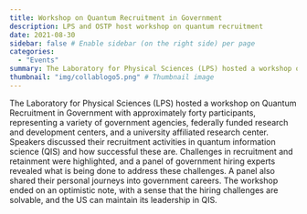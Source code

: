 ```yaml
---
title: Workshop on Quantum Recruitment in Government
description: LPS and OSTP host workshop on quantum recruitment
date: 2021-08-30
sidebar: false # Enable sidebar (on the right side) per page
categories:
  - "Events"
summary: The Laboratory for Physical Sciences (LPS) hosted a workshop on Quantum Recruitment in Government with approximately forty participants, representing a variety of government agencies, federally funded research and development centers, and a university affiliated research center. 
thumbnail: "img/collablogo5.png" # Thumbnail image
---
```

The Laboratory for Physical Sciences (LPS) hosted a workshop on Quantum Recruitment in Government with approximately forty participants, representing a variety of government agencies, federally funded research and development centers, and a university affiliated research center.  Speakers discussed their recruitment activities in quantum information science (QIS) and how successful these are. Challenges in recruitment and retainment were highlighted, and a panel of government hiring experts revealed what is being done to address these challenges. A panel also shared their personal journeys into government careers. The workshop ended on an optimistic note, with a sense that the hiring challenges are solvable, and the US can maintain its leadership in QIS.
